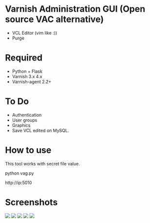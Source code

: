 Varnish Administration GUI (Open source VAC alternative)
========================================================

* VCL Editor (vim like :))
* Purge

Required
========

* Python + Flask
* Varnish 3.x 4.x
* Varnish-agent 2.2+

To Do
=====

* Authentication
* User groups
* Graphics
* Save VCL edited on MySQL.

How to use
==========

This tool works with secret file value.

python vag.py

http://ip:5010

Screenshots
==========
![](http://s10.postimg.org/s56rmx6ux/Screen_Shot_2014_08_01_at_11_12_19_PM.png)
![](http://i62.tinypic.com/cryxj.png)
![](http://s30.postimg.org/fh0ryqh1d/Screen_Shot_2014_08_01_at_11_12_02_PM.png)
![](http://i60.tinypic.com/2n1f20z.png)
![](http://s17.postimg.org/ruhkjvq0f/editor.png)
